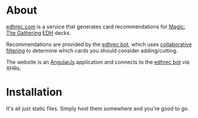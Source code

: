 About
===========

[edhrec.com](http://edhrec.com) is a service that generates card recommendations for [Magic: The Gathering](http://magic.wizards.com/) [EDH](http://archive.wizards.com/Magic/tcg/article.aspx?x=magic/rules/edh) decks.

Recommendations are provided by the [edhrec bot](https://github.com/donaldpminer/edhrec), which uses [collaborative filtering](http://en.wikipedia.org/wiki/Collaborative_filtering) to determine which cards you should consider adding/cutting.

The website is an [AngularJs](http://angularjs.org) application and connects to the [edhrec bot](https://github.com/donaldpminer/edhrec) via XHRs.

Installation
===========

It's all just static files. Simply host them somewhere and you're good to go.
